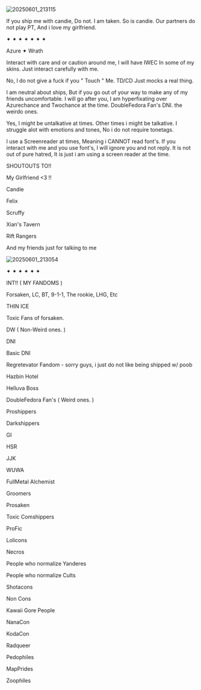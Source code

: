 

![20250601_213115](https://github.com/user-attachments/assets/dfd83eff-e1e5-4750-bdaf-9c49007b4fa7)


If you ship me with candie, Do not. I am taken. So is candie. Our partners do not play PT, And i love my girlfriend.

✦ ✦ ✦ ✦ ✦ ✦ ✦

Azure ✦ Wrath

Interact with care and or caution around me, I will have IWEC In some of my skins. Just interact carefully with me.

  No, I do not give a fuck if you " Touch " Me. TD/CD Just mocks a real thing. 

I am neutral about ships, But if you go out of your way to make any of my friends uncomfortable. I will go after you, I am hyperfixating over Azurechance and Twochance at the time. DoubleFedora Fan's DNI. the weirdo ones.

Yes, I might be untalkative at times. Other times i might be talkative. I struggle alot with emotions and tones, No i do not require tonetags. 

I use a Screenreader at times, Meaning i CANNOT read font's. If you interact with me and you use font's, I will ignore you and not reply. It is not out of pure hatred, It is just i am using a screen reader at the time.

SHOUTOUTS TO!!

My Girlfriend <3 !!

Candie

Felix

Scruffy

Xian's Tavern

Rift Rangers

And my friends just for talking to me
 
![20250601_213054](https://github.com/user-attachments/assets/df6ebd55-b1a0-4008-b8c0-78b2afea7b5b)

✦ ✦ ✦ ✦ ✦ ✦


INT!! ( MY FANDOMS )

Forsaken, LC, BT, 9-1-1, The rookie, LHG, Etc

THIN ICE

Toxic Fans of forsaken.

DW ( Non-Weird ones. )


DNI

Basic DNI

Regretevator Fandom - sorry guys, i just do not like being shipped w/ poob

Hazbin Hotel

Helluva Boss

DoubleFedora Fan's ( Weird ones. )

Proshippers

Darkshippers

GI

HSR

JJK

WUWA

FullMetal Alchemist

Groomers

Prosaken

Toxic Comshippers

ProFic

Lolicons

Necros

People who normalize Yanderes

People who normalize Cults

Shotacons

Non Cons

Kawaii Gore People

NanaCon

KodaCon

Radqueer

Pedophiles

MapPrides

Zoophiles




